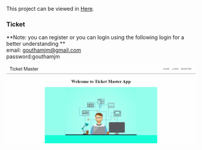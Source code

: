 This project can be viewed in [Here](http://Gauthamjm007.github.io/Ticket-master).



### Ticket

**Note: you can register or you can login using the following login for a better understanding
**
<br/>
email: gouthamjm@gmail.com
<br/>
password:gouthamjm


![](ticketmaster.gif)

